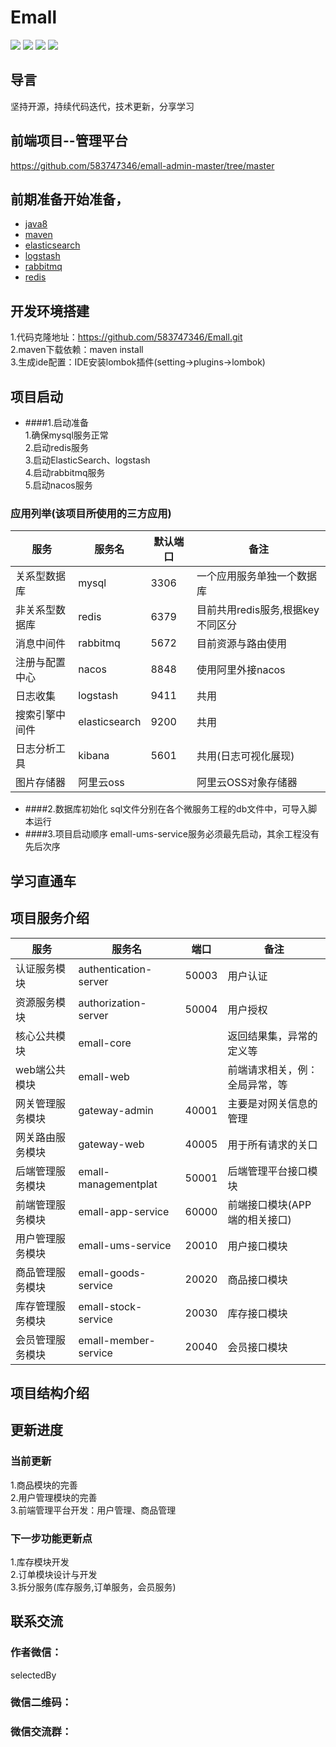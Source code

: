 # Emall

[![](https://travis-ci.org/583747346/Emall.svg?branch=master)](https://github.com/583747346/Emall)
[![](https://codecov.io/gh/583747346/Emall/branch/master/graph/badge.svg)](https://codecov.io/gh/583747346/Emall)
![](https://img.shields.io/badge/springcloud-Hoxton.SR6-blue.svg)
![](https://img.shields.io/badge/springboot-2.2.8.RELEASE-orange.svg)

## 导言
坚持开源，持续代码迭代，技术更新，分享学习

## 前端项目--管理平台
https://github.com/583747346/emall-admin-master/tree/master

## 前期准备开始准备，
- [java8](http://www.oracle.com/technetwork/java/javase/downloads/index.html) 
- [maven](http://maven.apache.org/) 
- [elasticsearch](https://www.elastic.co/cn/elasticsearch/)
- [logstash](https://www.elastic.co/cn/logstash)
- [rabbitmq](https://www.rabbitmq.com/)
- [redis](https://redis.io/)

## 开发环境搭建
1.代码克隆地址：https://github.com/583747346/Emall.git  
2.maven下载依赖：maven install  
3.生成ide配置：IDE安装lombok插件(setting->plugins->lombok)  

## 项目启动
* ####1.启动准备  
1.确保mysql服务正常  
2.启动redis服务  
3.启动ElasticSearch、logstash  
4.启动rabbitmq服务  
5.启动nacos服务  
 ### 应用列举(该项目所使用的三方应用)
 |  服务           |   服务名         |  默认端口     | 备注                                            |
 |----------------|-----------------|-----------|-------------------------------------------------|
 |  关系型数据库    |   mysql         |  3306     | 一个应用服务单独一个数据库                          |
 |  非关系型数据库   |  redis         |  6379     | 目前共用redis服务,根据key不同区分                   |
 |  消息中间件      |  rabbitmq      |  5672     |  目前资源与路由使用                                |
 |  注册与配置中心  |   nacos         |  8848     |  使用阿里外接nacos                                       |
 |  日志收集       |   logstash      |  9411     |  共用                                           |
 |  搜索引擎中间件  |   elasticsearch |  9200     |  共用                                           |
 |  日志分析工具    |   kibana        |  5601     |  共用(日志可视化展现)                             |
 |  图片存储器     |   阿里云oss       |           |  阿里云OSS对象存储器                              |

* ####2.数据库初始化
  sql文件分别在各个微服务工程的db文件中，可导入脚本运行
* ####3.项目启动顺序
  emall-ums-service服务必须最先启动，其余工程没有先后次序

## 学习直通车  

## 项目服务介绍
|  服务           |   服务名         |  端口     | 备注                                            |
|----------------|-----------------|-----------|-------------------------------------------------|
|  认证服务模块     |   authentication-server     |  50003     | 用户认证     |
|  资源服务模块     |   authorization-server      |  50004     | 用户授权    |
|  核心公共模块     |   emall-core                |            | 返回结果集，异常的定义等   |
|  web端公共模块    |   emall-web                |            |  前端请求相关，例：全局异常，等 |
|  网关管理服务模块  |   gateway-admin            |  40001     |  主要是对网关信息的管理  |
|  网关路由服务模块  |   gateway-web              |  40005     |  用于所有请求的关口    |
|  后端管理服务模块  |   emall-managementplat    |  50001      |  后端管理平台接口模块  |
|  前端管理服务模块  |   emall-app-service       |  60000      |   前端接口模块(APP端的相关接口)  |
|  用户管理服务模块  |   emall-ums-service       |  20010      |   用户接口模块 |
|  商品管理服务模块  |   emall-goods-service     |  20020      |   商品接口模块 |
|  库存管理服务模块  |   emall-stock-service     |  20030      |   库存接口模块  |
|  会员管理服务模块  |   emall-member-service    |  20040      |   会员接口模块  |

## 项目结构介绍


## 更新进度
### 当前更新
1.商品模块的完善  
2.用户管理模块的完善  
3.前端管理平台开发：用户管理、商品管理
### 下一步功能更新点
1.库存模块开发  
2.订单模块设计与开发  
3.拆分服务(库存服务,订单服务，会员服务)

## 联系交流
### 作者微信：
selectedBy
### 微信二维码：

### 微信交流群：

